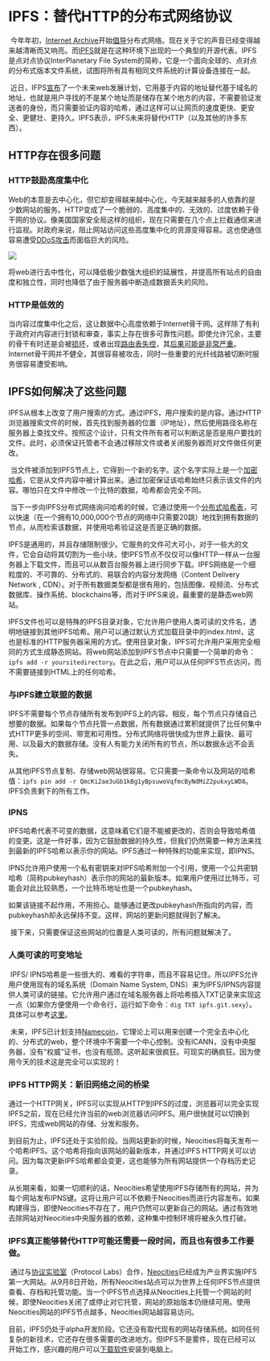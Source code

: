 # IPFS：替代HTTP的分布式网络协议

​	今年年初，[Internet Archive](https://archive.org/)开始[倡导](http://blog.archive.org/2015/02/11/locking-the-web-open-a-call-for-a-distributed-web/)分布式网络。现在关于它的声音已经变得越来越清晰而又响亮。而[IPFS](http://ipfs.io/)就是在这种环境下出现的一个典型的开源代表。IPFS是点对点协议InterPlanetary File System的简称，它是一个面向全球的、点对点的分布式版本文件系统，试图将所有具有相同文件系统的计算设备连接在一起。

​	近日，IFPS[宣布](https://ipfs.io/ipfs/QmNhFJjGcMPqpuYfxL62VVB9528NXqDNMFXiqN5bgFYiZ1/its-time-for-the-permanent-web.html)了一个未来web发展计划，它用基于内容的地址替代基于域名的地址，也就是用户寻找的不是某个地址而是储存在某个地方的内容，不需要验证发送者的身份，而只需要验证内容的哈希，通过这样可以让网页的速度更快、更安全、更健壮、更持久。IPFS表示，IPFS未来将替代HTTP（以及其他的许多东西）。

## HTTP存在很多问题

### HTTP鼓励高度集中化

​	Web的本意是去中心化，但它却变得越来越中心化，今天越来越多的人依靠的是少数网站的服务。HTTP变成了一个脆弱的、高度集中的、无效的、过度依赖于骨干网的协议。像美国国家安全局这样的组织，现在只需要在几个点上拦截通信来进行监视。对政府来说，阻止网站访问这些高度集中化的资源变得容易。这也使通信容易遭受[DDoS攻击](https://github.com/blog/1796-denial-of-service-attacks)而面临巨大的风险。

![](http://cdn.infoqstatic.com/statics_s2_20170111-0710/resource/articles/ipfs/zh/resources/1012006.jpg)

​	将web进行去中性化，可以降低极少数强大组织的延展性，并提高所有站点的自由度和独立性，同时也降低了由于服务器中断造成数据丢失的风险。

### HTTP是低效的

​	当内容过度集中化之后，这让数据中心高度依赖于Internet骨干网。这样除了有利于政府对内容进行封锁和审查，事实上存在很多可靠性问题。即使允许冗余，主要的骨干有时还是会被[损坏](http://en.wikipedia.org/wiki/2008_submarine_cable_disruption)，或者出现[路由表失控](https://blog.cloudflare.com/why-google-went-offline-today-and-a-bit-about/)，其[后果可能是非常严重](https://www.youtube.com/watch?v=VlKisWR74mU)。Internet骨干网并不健全，其很容易被攻击，同时一些重要的光纤线路被切断时服务很容易遭受影响。

## IPFS如何解决了这些问题

​	IPFS从根本上改变了用户搜索的方式。通过IPFS，用户搜索的是内容。通过HTTP浏览器搜索文件的时候，首先找到服务器的位置（IP地址），然后使用路径名称在服务器上查找文件。按照这个设计，只有文件所有者可以判断这是否是用户要找的文件。此时，必须保证托管者不会通过移除文件或者关闭服务器而对文件做任何更改。

​	当文件被添加到IPFS节点上，它得到一个新的名字。这个名字实际上是一个[加密哈希](http://en.wikipedia.org/wiki/Cryptographic_hash_function)，它是从文件内容中被计算出来。通过加密保证该哈希始终只表示该文件的内容。哪怕只在文件中修改一个比特的数据，哈希都会完全不同。

​	当下一步向IPFS分布式网络询问哈希的时候，它通过使用一个[分布式哈希表](https://en.wikipedia.org/wiki/Distributed_hash_table)，可以快速（在一个拥有10,000,000个节点的网络中只需要20跳）地找到拥有数据的节点，从而检索该数据，并使用哈希验证这是否是正确的数据。

​	IPFS是通用的，并且存储限制很少。它服务的文件可大可小，对于一些大的文件，它会自动将其切割为一些小块，使IPFS节点不仅仅可以像HTTP一样从一台服务器上下载文件，而且可以从数百台服务器上进行同步下载。IPFS网络是一个细粒度的、不可靠的、分布式的、易联合的内容分发网络（Content Delivery Network , CDN）。对于所有数据类型都是很有用的，包括图像、视频流、分布式数据库、操作系统、blockchains等，而对于IPFS来说，最重要的是静态web网站。

​	IPFS文件也可以是特殊的IPFS目录对象，它允许用户使用人类可读的文件名，透明地链接到其他IPFS哈希。用户可以通过默认方式加载目录中的index.html，这也是标准的HTTP服务器采用的方式。使用目录对象，IPFS可允许用户采用完全相同的方式生成静态网站。将web网站添加到IPFS节点中只需要一个简单的命令：`ipfs add -r yoursitedirectory`。在此之后，用户可以从任何IPFS节点访问，而不需要链接到HTML上的任何哈希。

### 与IPFS建立联盟的数据

​	IPFS不需要每个节点存储所有发布到IPFS上的内容。相反，每个节点只存储自己想要的数据。如果每个节点托管一点数据，所有数据通过累积就提供了比任何集中式HTTP更多的空间、带宽和可用性。分布式网络将很快成为世界上最快、最可用、以及最大的数据存储。没有人有能力关闭所有的节点，所以数据永远不会丢失。

​	从其他IPFS节点复制、存储web网站很容易。它只需要一条命令以及网站的哈希值：`ipfs pin add -r QmcKi2ae3uGb1kBg1yBpsuwoVqfmcByNdMiZ2pukxyLWD8`。IPFS负责剩下的所有工作。

### IPNS

​	IPFS哈希代表不可变的数据，这意味着它们是不能被更改的，否则会导致哈希值的变更。这是一件好事，因为它鼓励数据的持久性，但我们仍然需要一种方法来找到最新的IPFS哈希以表示你的网站。IPFS通过一种特殊的功能来实现，即IPNS。

​	IPNS允许用户使用一个私有密钥来对IPFS哈希附加一个引用，使用一个公共密钥哈希（简称pubkeyhash）表示你的网站的最新版本。如果用户使用过比特币，可能会对此比较熟悉，一个比特币地址也是一个pubkeyhash。

​	如果该链接不起作用，不用担心。能够通过更改pubkeyhash所指向的内容，而pubkeyhash却永远保持不变。这样，网站的更新问题就得到了解决。

​	接下来，只需要保证这些网站的位置是人类可读的，所有问题就解决了。

### 人类可读的可变地址

​	IPFS/ IPNS哈希是一些很大的、难看的字符串，而且不容易记住。所以IPFS允许用户使用现有的域名系统（Domain Name System, DNS）来为IPFS/IPNS内容提供人类可读的链接。它允许用户通过在域名服务器上将哈希插入TXT记录来实现这一点（如果你方便使用一个命令行，运行如下命令：`dig TXT ipfs.git.sexy`）。具体可以参考[这里](http://ipfs.io/ipns/ipfs.git.sexy/)。

​	未来，IPFS已计划支持[Namecoin](http://namecoin.info/)，它理论上可以用来创建一个完全去中心化的、分布式的web，整个环境中不需要一个中心控制。没有ICANN，没有中央服务器，没有“权威”证书，也没有瓶颈。这听起来很疯狂。可现实的确疯狂。因为使用今天的技术这是完全可以实现的！

### IPFS HTTP网关：新旧网络之间的桥梁

​	通过一个HTTP网关，IPFS可以实现从HTTP到IPFS的过度，浏览器可以完全实现IPFS之前，现在已经允许当前的web浏览器访问IPFS。用户很快就可以切换到IPFS，完成web网站的存储、分发和服务。

​	到目前为止，IPFS还处于实验阶段。当网站更新的时候，Neocities将每天发布一个哈希IPFS。这个哈希将指向该网站的最新版本，并通过IPFS HTTP网关可以访问。因为每次更新IPFS哈希都会变更，这也能够为所有网站提供一个存档历史记录。

​	从长期来看，如果一切顺利的话，Neocities希望使用IPFS存储所有的网站，并为每个网站发布IPNS键。这将让用户可以不依赖于Neocities而进行内容发布。如果构建得当，即使Neocities不存在了，用户仍然可以更新自己的网站。通过有效地去除网站对Neocities中央服务器的依赖，这种集中控制环境将被永久性打破。

### IPFS真正能够替代HTTP可能还需要一段时间，而且也有很多工作要做。

​	通过与[协议实验室](http://ipn.io/)（Protocol Labs）合作，[Neocities](https://neocities.org/)已经成为产业界实施IPFS第一大网站。从9月8日开始，所有Neocities站点可以为世界上任何IPFS节点提供查看、存档和托管功能。当一个IPFS节点选择从Neocities上托管一个网站的时候，即使Neocities关闭了或停止对它托管，网站的原始版本仍继续可用。使用Neocities网站的IPFS节点越多，Neocities网站越容易访问。

​	目前，IPFS仍处于alpha开发阶段。它还没有取代现有的网站存储系统。如同任何复杂的新技术，它还存在很多需要的改进地方。但IPFS不是雾件，现在已经可以开始工作，感兴趣的用户可以[下载软件](https://gobuilder.me/github.com/ipfs/go-ipfs/cmd/ipfs)安装到电脑上。

